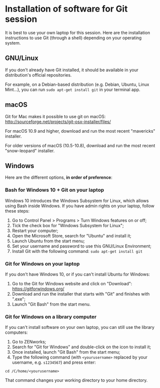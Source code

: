 # Installation of software for Git session

It is best to use your own laptop for this session. Here are the installation instructions to use Git (through a shell) depending on your operating system.

## GNU/Linux

If you don't already have Git installed, it should be available in your distribution's official repositories.

For example, on a Debian-based distribution (e.g. Debian, Ubuntu, Linux Mint...), you can run `sudo apt-get install git` in your terminal app.

## macOS

Git for Mac makes it possible to use git on macOS: http://sourceforge.net/projects/git-osx-installer/files/

For macOS 10.9 and higher, download and run the most recent "mavericks" installer.

For older versions of macOS (10.5-10.8), download and run the most recent "snow-leopard" installer.

## Windows

Here are the different options, **in order of preference**:

### Bash for Windows 10 + Git on your laptop

Windows 10 introduces the Windows Subsystem for Linux, which allows using Bash inside Windows. If you have admin rights on your laptop, follow these steps:

1. Go to Control Panel > Programs > Turn Windows features on or off;
1. Tick the check box for  "Windows Subsystem for Linux";
1. Restart your computer;
1. Open the Microsoft Store, search for "Ubuntu" and install it;
1. Launch Ubuntu from the start menu;
1. Set your username and password to use this GNU/Linux Environment;
1. Install Git with the following command: `sudo apt-get install git`

### Git for Windows on your laptop

If you don't have Windows 10, or if you can't install Ubuntu for Windows:

1. Go to the Git for Windows website and click on "Download": https://gitforwindows.org/
1. Download and run the installer that starts with "Git" and finishes with ".exe";
1. Launch "Git Bash" from the start menu.

### Git for Windows on a library computer

If you can't install software on your own laptop, you can still use the library computers:

1. Go to ZENworks;
1. Search for "Git for Windows" and double-click on the icon to install it;
1. Once installed, launch "Git Bash" from the start menu;
1. Type the following command (with `<yourusername>` replaced by your username, e.g. `s1234567`) and press enter:
```shell
cd /C/home/<yourusername>
```
That command changes your working directory to your home directory.